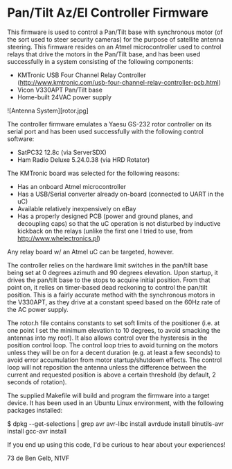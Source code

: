 # Pan/Tilt Az/El Controller Firmware

This firmware is used to control a Pan/Tilt base with synchronous motor
(of the sort used to steer security cameras) for the purpose of satellite
antenna steering. This firmware resides on an Atmel microcontroller used to
control relays that drive the motors in the Pan/Tilt base, and has been
used successfully in a system consisting of the following components:

* KMTronic USB Four Channel Relay Controller
  (http://www.kmtronic.com/usb-four-channel-relay-controller-pcb.html)
* Vicon V330APT Pan/Tilt base
* Home-built 24VAC power supply

![Antenna System][rotor.jpg]

The controller firmware emulates a Yaesu GS-232 rotor controller on its serial
port and has been used successfully with the following control software:

* SatPC32 12.8c (via ServerSDX)
* Ham Radio Deluxe 5.24.0.38 (via HRD Rotator)

The KMTronic board was selected for the following reasons:

* Has an onboard Atmel microcontroller
* Has a USB/Serial converter already on-board (connected to UART in the uC)
* Available relatively inexpensively on eBay
* Has a properly designed PCB (power and ground planes, and decoupling caps)
  so that the uC operation is not disturbed by inductive kickback on the relays
  (unlike the first one I tried to use, from http://www.whelectronics.pl)

Any relay board w/ an Atmel uC can be targeted, however.

The controller relies on the hardware limit switches in the pan/tilt base
being set at 0 degrees azimuth and 90 degrees elevation. Upon startup, it
drives the pan/tilt base to the stops to acquire initial position. From
that point on, it relies on timer-based dead reckoning to control the
pan/tilt position. This is a fairly accurate method with the synchronous
motors in the V330APT, as they drive at a constant speed based on the 60Hz
rate of the AC power supply.

The rotor.h file contains constants to set soft limits of the positioner
(i.e. at one point I set the minimum elevation to 10 degrees, to avoid smacking
the antennas into my roof). It also allows control over the hysteresis in the
position control loop. The control loop tries to avoid turning on the motors
unless they will be on for a decent duration (e.g. at least a few seconds) to
avoid error accumulation from motor startup/shutdown effects. The control loop
will not reposition the antenna unless the difference between the current and
requested position is above a certain threshold (by default, 2 seconds of
rotation).

The supplied Makefile will build and program the firmware into a target device.
It has been used in an Ubuntu Linux environment, with the following packages
installed:

$ dpkg --get-selections | grep avr
avr-libc					install
avrdude						install
binutils-avr					install
gcc-avr						install

If you end up using this code, I'd be curious to hear about your experiences!

73 de Ben Gelb, N1VF

